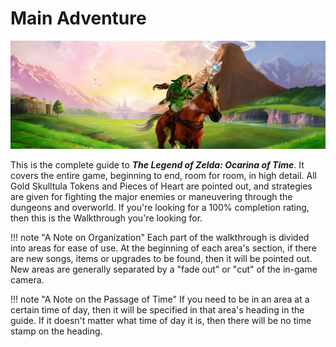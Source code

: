 # Main Adventure

![Link riding Epona in Hyrule Field](/images/main_walkthrough.jpg)

This is the complete guide to _**The Legend of Zelda: Ocarina of Time**_. It covers the entire game, beginning to end, room for room, in high detail. All Gold Skulltula Tokens and Pieces of Heart are pointed out, and strategies are given for fighting the major enemies or maneuvering through the dungeons and overworld. If you're looking for a 100% completion rating, then this is the Walkthrough you're looking for.

!!! note "A Note on Organization"
    Each part of the walkthrough is divided into areas for ease of use. At the beginning of each area's section, if there are new songs, items or upgrades to be found, then it will be pointed out. New areas are generally separated by a "fade out" or "cut" of the in-game camera.

!!! note "A Note on the Passage of Time"
    If you need to be in an area at a certain time of day, then it will be specified in that area's heading in the guide. If it doesn't matter what time of day it is, then there will be no time stamp on the heading.
